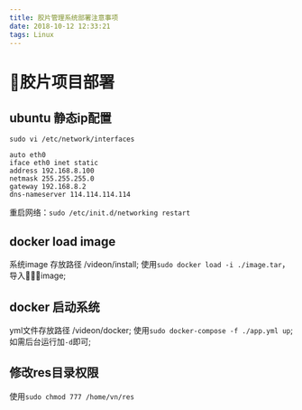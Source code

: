 ```yaml
---
title: 胶片管理系统部署注意事项
date: 2018-10-12 12:33:21
tags: Linux
---
```

# 胶片项目部署

## ubuntu 静态ip配置
`sudo vi /etc/network/interfaces`
```
auto eth0
iface eth0 inet static
address 192.168.8.100    
netmask 255.255.255.0
gateway 192.168.8.2
dns-nameserver 114.114.114.114
```
重启网络：`sudo /etc/init.d/networking restart`
## docker load image
系统image 存放路径 /videon/install;
使用`sudo docker load -i ./image.tar`，导入image;
## docker 启动系统
yml文件存放路径 /videon/docker;
使用`sudo docker-compose -f ./app.yml up`;
如需后台运行加`-d`即可;
## 修改res目录权限
使用`sudo chmod 777 /home/vn/res`